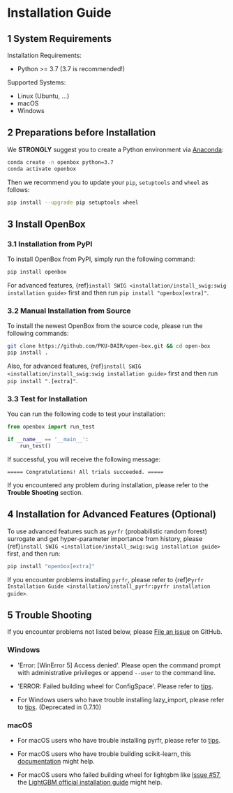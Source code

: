 # Installation Guide

## 1 System Requirements

Installation Requirements:
+ Python >= 3.7 (3.7 is recommended!)

Supported Systems:
+ Linux (Ubuntu, ...)
+ macOS
+ Windows

## 2 Preparations before Installation

We **STRONGLY** suggest you to create a Python environment via 
[Anaconda](https://www.anaconda.com/products/individual#Downloads):
```bash
conda create -n openbox python=3.7
conda activate openbox
```

Then we recommend you to update your `pip`, `setuptools` and `wheel` as follows:
```bash
pip install --upgrade pip setuptools wheel
```

## 3 Install OpenBox

### 3.1 Installation from PyPI

To install OpenBox from PyPI, simply run the following command:

```bash
pip install openbox
```

For advanced features, {ref}`install SWIG <installation/install_swig:swig installation guide>`
first and then run `pip install "openbox[extra]"`. 

### 3.2 Manual Installation from Source

To install the newest OpenBox from the source code, please run the following commands:
```bash
git clone https://github.com/PKU-DAIR/open-box.git && cd open-box
pip install .
```

Also, for advanced features, {ref}`install SWIG <installation/install_swig:swig installation guide>`
first and then run `pip install ".[extra]"`.

### 3.3 Test for Installation

You can run the following code to test your installation:

```python
from openbox import run_test

if __name__ == '__main__':
    run_test()
```

If successful, you will receive the following message:

```
===== Congratulations! All trials succeeded. =====
```

If you encountered any problem during installation, please refer to the **Trouble Shooting** section.

## 4 Installation for Advanced Features (Optional)

To use advanced features such as `pyrfr` (probabilistic random forest) surrogate and get hyper-parameter 
importance from history, please {ref}`install SWIG <installation/install_swig:swig installation guide>` 
first, and then run:
```bash
pip install "openbox[extra]"
```

If you encounter problems installing `pyrfr`, please refer to 
{ref}`Pyrfr Installation Guide <installation/install_pyrfr:pyrfr installation guide>`.

## 5 Trouble Shooting

If you encounter problems not listed below, please 
[File an issue](https://github.com/PKU-DAIR/open-box/issues) on GitHub.

### Windows

+ 'Error: \[WinError 5\] Access denied'. Please open the command prompt with administrative privileges or 
append `--user` to the command line.

+ 'ERROR: Failed building wheel for ConfigSpace'. Please refer to [tips](./install_configspace_on_win_fix_vc.md).

+ For Windows users who have trouble installing lazy_import, please refer to 
  [tips](./install-lazy_import-on-windows.md). (Deprecated in 0.7.10)

### macOS

+ For macOS users who have trouble installing pyrfr, please refer to [tips](./install-pyrfr-on-macos.md).

+ For macOS users who have trouble building scikit-learn, this [documentation](./openmp_macos.md) might help. 

+ For macOS users who failed building wheel for lightgbm like [Issue #57](
  https://github.com/PKU-DAIR/open-box/issues/57), the [LightGBM official installation guide](
  https://lightgbm.readthedocs.io/en/latest/Installation-Guide.html#macos) might help. 
